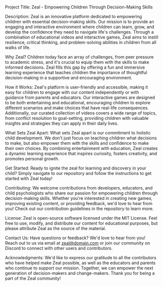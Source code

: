 Project Title: Zeal - Empowering Children Through Decision-Making Skills

Description:
Zeal is an innovative platform dedicated to empowering children with essential decision-making skills. Our mission is to provide an engaging and interactive environment where children can learn, grow, and develop the confidence they need to navigate life's challenges. Through a combination of educational videos and interactive games, Zeal aims to instill resilience, critical thinking, and problem-solving abilities in children from all walks of life.

Why Zeal?
Children today face an array of challenges, from peer pressure to academic stress, and it's crucial to equip them with the skills to make informed decisions. Zeal fills this gap by offering a fun and immersive learning experience that teaches children the importance of thoughtful decision-making in a supportive and encouraging environment.

How it Works:
Zeal's platform is user-friendly and accessible, making it easy for children to engage with our content independently or with guidance from parents and educators. Our interactive games are designed to be both entertaining and educational, encouraging children to explore different scenarios and make choices that have real-life consequences. Additionally, our curated collection of videos covers a wide range of topics, from conflict resolution to goal-setting, providing children with valuable insights and strategies they can apply in their daily lives.

What Sets Zeal Apart:
What sets Zeal apart is our commitment to holistic child development. We don't just focus on teaching children what decisions to make, but also empower them with the skills and confidence to make their own choices. By combining entertainment with education, Zeal creates a dynamic learning experience that inspires curiosity, fosters creativity, and promotes personal growth.

Get Started:
Ready to ignite the zeal for learning and discovery in your child? Simply navigate to our repository and follow the instructions to get started with Zeal today!

Contributing:
We welcome contributions from developers, educators, and child psychologists who share our passion for empowering children through decision-making skills. Whether you're interested in creating new games, improving existing content, or providing feedback, we'd love to hear from you! Check out our contribution guidelines in the repository to learn more.

License:
Zeal is open-source software licensed under the MIT License. Feel free to use, modify, and distribute our content for educational purposes, but please attribute Zeal as the source of the material.

Contact Us:
Have questions or feedback? We'd love to hear from you! Reach out to us via email at zeal@domain.com or join our community on Discord to connect with other users and contributors.

Acknowledgments:
We'd like to express our gratitude to all the contributors who have helped make Zeal possible, as well as the educators and parents who continue to support our mission. Together, we can empower the next generation of decision-makers and change-makers. Thank you for being a part of the Zeal community!